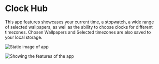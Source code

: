 # Clock Hub

This app features showcases your current time, a stopwatch, a wide range of selected wallpapers, as well as the ability to choose clocks for different timezones. Chosen Wallpapers and Selected timezones are also saved to your local storage.

![Static image of app](<https://i.imgur.com/KFiZSr5.jpeg>
 "Static Image of app")

![Showing the features of the app](<https://i.imgur.com/QYekVCD.gif>
 "Showing the features of the app")
